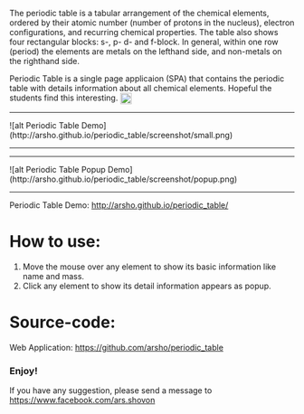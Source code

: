  <p>
 The periodic table is a tabular arrangement of the chemical elements, ordered by their atomic number (number of protons in the nucleus), 
 electron configurations, and recurring chemical properties. The table also shows four rectangular blocks: s-, p- d- and f-block. 
 In general, within one row (period) the elements are metals on the lefthand side, and non-metals on the righthand side.
 </p>
 <p>
 Periodic Table is a single page applicaion (SPA) that contains the periodic table with details information about all chemical elements. 
 Hopeful the students find this interesting.
 <img class="emoji" title=":smiley:" alt=":smiley:" src="https://assets-cdn.github.com/images/icons/emoji/unicode/1f603.png" height="20" width="20" align="absmiddle">
 </p>
<hr>
![alt Periodic Table Demo](http://arsho.github.io/periodic_table/screenshot/small.png)
<hr>
<hr>
![alt Periodic Table Popup Demo](http://arsho.github.io/periodic_table/screenshot/popup.png)
<hr>
<p>
Periodic Table Demo: <a href="http://arsho.github.io/periodic_table/">http://arsho.github.io/periodic_table/</a>
<br/>

</p>


<h1>
<a id="how-to-use" class="anchor" href="#how-to-use" aria-hidden="true"><span class="octicon octicon-link"></span></a>How to use:</h1>

<ol>
<li>Move the mouse over any element to show its basic information like name and mass. </li>
<li>Click any element to show its detail information appears as popup. </li>
</ol>

<h1>
<a id="source-code" class="anchor" href="#source-code" aria-hidden="true"><span class="octicon octicon-link"></span></a>Source-code:
</h1>
Web Application: <a href="https://github.com/arsho/periodic_table">https://github.com/arsho/periodic_table</a>

<h3>Enjoy!</h3>
<p>If you have any suggestion, please send a message to <a href="https://www.facebook.com/ars.shovon">https://www.facebook.com/ars.shovon</a></p>